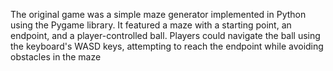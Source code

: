 The original game was a simple maze generator implemented in Python using the Pygame library. It featured a maze with a starting point, an endpoint, and a player-controlled ball. Players could navigate the ball using the keyboard's WASD keys, attempting to reach the endpoint while avoiding obstacles in the maze
